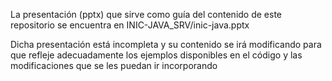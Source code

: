 La presentación (pptx) que sirve como guía del contenido de este repositorio se encuentra en INIC-JAVA_SRV/inic-java.pptx

Dicha presentación está incompleta y su contenido se irá modificando para que refleje adecuadamente los ejemplos disponibles en el código y las modificaciones que se les puedan ir incorporando
